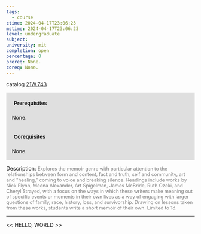 ```yaml
---
tags:
  - course
ctime: 2024-04-17T23:06:23
mstime: 2024-04-17T23:06:23
level: undergraduate
subject: 
university: mit
completion: open
percentage: 0
prereq: None.
coreq: None.
---
```


catalog [21W.743](http://student.mit.edu/catalog/m21Wa.html#21W.743)

<span style="display: block; padding: 15px; background-color: rgb(100, 100, 100, 0.2);"><font id="m_prereq2675_0" style="display: block; font-family: Arial, sans-serif; font-weight: bold; padding: 5px">Prerequisites</font><br><span id="prereq2675_0">None.</span></span>
<span style="display: block; padding: 15px; background-color: rgb(100, 100, 100, 0.2);"><font id="m_coreq2675_0" style="display: block; font-family: Arial, sans-serif; font-weight: bold; padding: 5px">Corequisites</font><br><span id="coreq2675_0">None.</span></span>

<font style="">Description:</font>
<font style="color: grey; font-size: 0.8rem;">Explores the memoir genre with particular attention to the relationships between form and content, fact and truth, self and community, art and "healing," coming to voice and breaking silence. Readings include works by Nick Flynn, Meena Alexander, Art Spigelman, James McBride, Ruth Ozeki, and Cheryl Strayed, with a focus on the ways in which these writers make meaning out of specific events or moments in their own lives as a way of engaging with larger questions of family, race, history, loss, and survivorship. Drawing on lessons taken from these works, students write a short memoir of their own. Limited to 18.</font>



---

<< HELLO, WORLD >>
